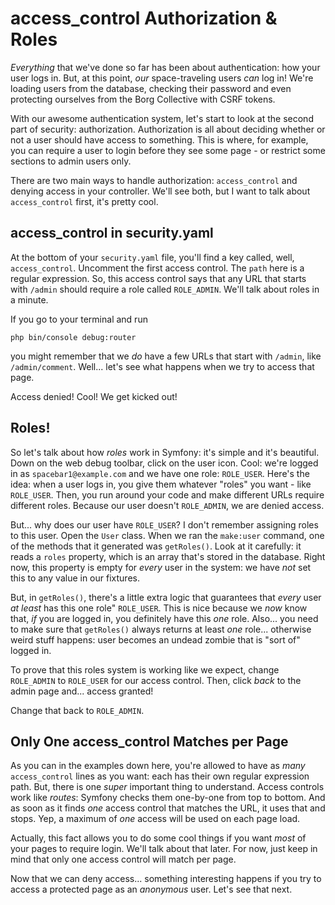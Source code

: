 # access_control Authorization & Roles

*Everything* that we've done so far has been about authentication: how your user
logs in. But, at this point, *our* space-traveling users *can* log in! We're loading
users from the database, checking their password and even protecting ourselves
from the Borg Collective with CSRF tokens.

With our awesome authentication system, let's start to look at the second part
of security: authorization. Authorization is all about deciding whether or not
a user should have access to something. This is where, for example, you can require
a user to login before they see some page - or restrict some sections to admin
users only.

There are two main ways to handle authorization: `access_control` and denying access
in your controller. We'll see both, but I want to talk about `access_control` first,
it's pretty cool.

## access_control in security.yaml

At the bottom of your `security.yaml` file, you'll find a key called, well,
`access_control`. Uncomment the first access control. The `path` here is a regular
expression. So, this access control says that any URL that starts with `/admin`
should require a role called `ROLE_ADMIN`. We'll talk about roles in a minute.

If you go to your terminal and run

```terminal
php bin/console debug:router
```

you might remember that we *do* have a few URLs that start with `/admin`, like
`/admin/comment`. Well... let's see what happens when we try to access that page.

Access denied! Cool! We get kicked out!

## Roles!

So let's talk about how *roles* work in Symfony: it's simple and it's beautiful.
Down on the web debug toolbar, click on the user icon. Cool: we're logged in as
`spacebar1@example.com` and we have one role: `ROLE_USER`. Here's the idea: when
a user logs in, you give them whatever "roles" you want - like `ROLE_USER`. Then,
you run around your code and make different URLs require different roles. Because
our user doesn't `ROLE_ADMIN`, we are denied access.

But... why does our user have `ROLE_USER`? I don't remember assigning roles to
this user. Open the `User` class. When we ran the `make:user` command, one of the
methods that it generated was `getRoles()`. Look at it carefully: it reads a `roles`
property, which is an array that's stored in the database. Right now, this property
is empty for *every* user in the system: we have *not* set this to any value in
our fixtures.

But, in `getRoles()`, there's a little extra logic that guarantees that *every*
user *at least* has this one role" `ROLE_USER`. This is nice because we *now* know
that, *if* you are logged in, you definitely have this *one* role. Also... you
need to make sure that `getRoles()` always returns at least *one* role... otherwise
weird stuff happens: user becomes an undead zombie that is "sort of" logged in.

To prove that this roles system is working like we expect, change `ROLE_ADMIN`
to `ROLE_USER` for our access control. Then, click *back* to the admin page and...
access granted!

Change that back to `ROLE_ADMIN`.

## Only One access_control Matches per Page

As you can in the examples down here, you're allowed to have as *many* `access_control`
lines as you want: each has their own regular expression path. But, there is one
*super* important thing to understand. Access controls work like *routes*: Symfony
checks them one-by-one from top to bottom. And as soon as it finds *one* access
control that matches the URL, it uses that and stops. Yep, a maximum of *one* access
will be used on each page load.

Actually, this fact allows you to do some cool things if you want *most* of your
pages to require login. We'll talk about that later. For now, just keep in mind
that only one access control will match per page.

Now that we can deny access... something interesting happens if you try to access
a protected page as an *anonymous* user. Let's see that next.